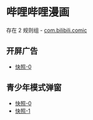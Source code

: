 # 哔哩哔哩漫画

存在 2 规则组 - [com.bilibili.comic](/src/apps/com.bilibili.comic.ts)

## 开屏广告

- [快照-0](https://inspect.gkd.li/import/13063673)

## 青少年模式弹窗

- [快照-0](https://inspect.gkd.li/import/13063676)
- [快照-1](https://i.gkd.li/import/13262801)

